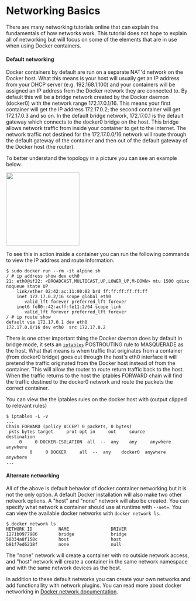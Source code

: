 # Networking Basics

There are many networking tutorials online that can explain the fundamentals of how networks work. This tutorial does not hope to explain all of networking but will focus on some of the elements that are in use when using Docker containers.

#### Default networking

Docker containers by default are run on a separate NAT'd network on the Docker host. What this means is your host will usually get an IP address from your DHCP server (e.g. 192.168.1.100) and your containers will be assigned an IP address from the Docker network they are connected to. By default this will be a bridge network created by the Docker daemon (docker0) with the network range 172.17.0.1/16. This means your first container will get the IP address 172.17.0.2; the second container will get 172.17.0.3 and so on. In the default bridge network, 172.17.0.1 is the default gateway which connects to the docker0 bridge on the host. This bridge allows network traffic from inside your container to get to the internet. The network traffic not destined for the 172.17.0.0/16 network will route through the default gateway of the container and then out of the default gateway of the Docker host (the router).

To better understand the topology in a picture you can see an example below.

<img src="../../images/docker-bridge.png" width="200" />

To see this in action inside a container you can run the following commands to view the IP address and route information.

```
$ sudo docker run --rm -it alpine sh
/ # ip address show dev eth0
21: eth0@if22: <BROADCAST,MULTICAST,UP,LOWER_UP,M-DOWN> mtu 1500 qdisc noqueue state UP 
    link/ether 02:42:ac:11:00:02 brd ff:ff:ff:ff:ff:ff
    inet 172.17.0.2/16 scope global eth0
       valid_lft forever preferred_lft forever
    inet6 fe80::42:acff:fe11:2/64 scope link 
       valid_lft forever preferred_lft forever
/ # ip route show
default via 172.17.0.1 dev eth0 
172.17.0.0/16 dev eth0  src 172.17.0.2
```

There is one other important thing the Docker daemon does by default in bridge mode, it sets an [`iptables`][1] POSTROUTING rule to MASQUERADE as the host. What that means is when traffic that originates from a container (from docker0 bridge) goes out through the host's eth0 interface it will pretend the traffic originated from the Docker host instead of from the container. This will allow the router to route return traffic back to the host. When the traffic returns to the host the iptables FORWARD chain will find the traffic destined to the docker0 network and route the packets the correct container.

You can view the the iptables rules on the docker host with (output clipped to relevant rules)

```
$ iptables -L -v
...
Chain FORWARD (policy ACCEPT 0 packets, 0 bytes)
 pkts bytes target     prot opt in     out     source               destination         
     0     0 DOCKER-ISOLATION  all  --  any    any     anywhere             anywhere            
         0     0 DOCKER     all  --  any    docker0  anywhere             anywhere
...
```

#### Alternate networking

All of the above is default behavior of docker container networking but it is not the only option. A default Docker installation will also make two other network options. A "host" and "none" network will also be created. You can specify what network a container should use at runtime with `--net=`. You can view the available docker networks with `docker network ls`.

```
$ docker network ls
NETWORK ID          NAME                DRIVER
1271b0977986        bridge              bridge              
50334a8f158c        host                host                
b91f7ed6218f        none                null
```
The "none" network will create a container with no outside network access, and "host" network will create a container in the same network namespace and with the same network devices as the host.

In addition to these default networks you can create your own networks and add functionallity with network plugins. You can read more about docker networking in [Docker network documentation][2].

[1]: https://en.wikipedia.org/wiki/Iptables
[2]: https://docs.docker.com/engine/userguide/networking/dockernetworks/
